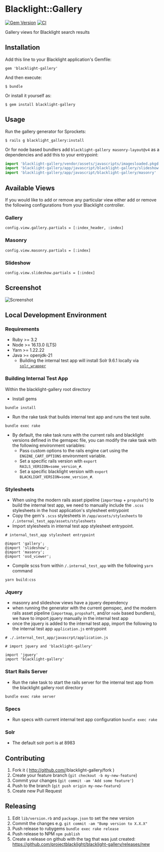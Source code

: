 # Blacklight::Gallery
[![Gem Version](https://badge.fury.io/rb/blacklight-gallery.svg)](http://badge.fury.io/rb/blacklight-gallery) [![CI](https://github.com/projectblacklight/blacklight-gallery/actions/workflows/ruby.yml/badge.svg)](https://github.com/projectblacklight/blacklight-gallery/actions/workflows/ruby.yml)

Gallery views for Blacklight search results

## Installation

Add this line to your Blacklight application's Gemfile:

    gem 'blacklight-gallery'

And then execute:

    $ bundle

Or install it yourself as:

    $ gem install blacklight-gallery

## Usage

Run the gallery generator for Sprockets:

    $ rails g blacklight_gallery:install

Or for node based bundlers add `blacklight-gallery masonry-layout@v4` as a dependencies and add this to your entrypoint:
```js
import 'blacklight-gallery/vendor/assets/javascripts/imagesloaded.pkgd.js'
import 'blacklight-gallery/app/javascript/blacklight-gallery/slideshow'
import 'blacklight-gallery/app/javascript/blacklight-gallery/masonry'
```

## Available Views
If you would like to add or remove any particular view either add or remove the following configurations from your Blacklight controller.

### Gallery

    config.view.gallery.partials = [:index_header, :index]

### Masonry

    config.view.masonry.partials = [:index]

### Slideshow

    config.view.slideshow.partials = [:index]

## Screenshot

![Screenshot](docs/screen_shot.png)

##  Local Development Environment

### Requirements 

- Ruby >= 3.2
- Node >= 16.13.0 (LTS)
- Yarn >= 1.22.22
- Java >= openjdk-21
  - Building the internal test app will install Solr 9.6.1 locally via [`solr_wrapper`](https://github.com/cbeer/solr_wrapper)

### Building Internal Test App

Within the blacklight-gallery root directory
- Install gems
```
bundle install
```
- Run the rake task that builds internal test app and runs the test suite.  
```
bundle exec rake
```

- By default, the rake task runs with the current rails and blacklight versions defined in the gemspec file, you can modify the rake task with the following environment variables:
  - Pass custom options to the rails engine cart using the `ENGINE_CART_OPTIONS` environment variable. 
  - Set a specific rails version with `export RAILS_VERSION=some_version_#`.
  - Set a specific blacklight version with `export BLACKLIGHT_VERSION=some_version_#`.


### Stylesheets

- When using the modern rails asset pipeline (`importmap` + `propshaft`) to build the internal test app, we need to manually include the `.scss` stylesheets in the host application's stylesheet entrypoint
- Copy the gem's `.scss` stylesheets in `/app/assets/stylesheets` to `/.internal_test_app/assets/stylesheets`
- Import stylesheets in internal test app stylesheet entrypoint.
```
# internal_test_app stylesheet entrypoint 

@import 'gallery';
@import 'slideshow';
@import 'masonry';
@import 'osd_viewer';
  ```
- Compile scss from within `/.internal_test_app` with the following `yarn` command

```
yarn build:css
```

### Jquery

- masonry and slideshow views have a jquery dependency
- when running the generator with the current gemspec, and the modern rails asset pipeline (`importmap`, `propshaft`, and/or `node` based bundlers),
we have to import jquery manually in the internal test app
- once the jquery is added to the internal test app, import the following to the internal test app `application.js` entrypoint 

```
# ./.internal_test_app/javascrpt/application.js

# import jquery and 'blacklight-gallery'

import 'jquery'
import 'blacklight-gallery'
```

### Start Rails Server
- Run the rake task to start the rails server for the internal test app from the blacklight gallery root directory
```
bundle exec rake server
```

### Specs

- Run specs with current internal test app configuration
  `bundle exec rake`

### Solr
- The default solr port is at 8983

## Contributing

1. Fork it ( http://github.com/<my-github-username>/blacklight-gallery/fork )
2. Create your feature branch (`git checkout -b my-new-feature`)
3. Commit your changes (`git commit -am 'Add some feature'`)
4. Push to the branch (`git push origin my-new-feature`)
5. Create new Pull Request

## Releasing

1. Edit `lib/version.rb` and `package.json` to set the new version
1. Commit the changes e.g. `git commit -am "Bump version to X.X.X"`
1. Push release to rubygems `bundle exec rake release`
1. Push release to NPM `npm publish`
1. Create a release on github with the tag that was just created: https://github.com/projectblacklight/blacklight-gallery/releases/new
